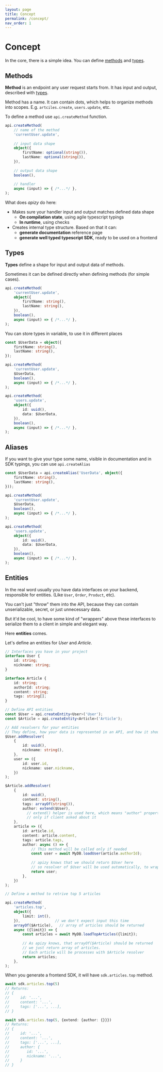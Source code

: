 ```yaml
---
layout: page
title: Concept
permalink: /concept/
nav_order: 1
---
```


# Concept

In the core, there is a simple idea. You can define [methods](#methods) and [types](#type).

## Methods

**Method** is an endpoint any user request starts from.
It has input and output, described with [types](#types).

Method has a name. It can contain dots, which helps to organize methods into scopes. E.g. `artciles.create`, `users.update`, etc.

To define a method use `api.createMethod` function.

```ts
api.createMethod(
    // name of the method
    'currentUser.update',
    
    // input data shape
    object({ 
        firstName: optional(string()),
        lastName: optional(string()),
    }),
    
    // output data shape
    boolean(),
    
    // handler
    async (input) => { /*...*/ },
);
```

What does _apizy_ do here:

- Makes sure your handler input and output matches defined data shape
  - **On compilation state**, using agile typescript typings
  - **In runtime**, using checks
- Creates internal type structure. Based on that it can:
  - **generate documentation** reference page
  - **generate well typed typescript SDK**, ready to be used on a frontend

## Types

**Types** define a shape for input and output data of methods.

Sometimes it can be defined directly when defining methods (for simple cases).

```ts
api.createMethod(
    'currentUser.update',
    object({
        firstName: string(),
        lastName: string(),
    }),
    boolean(),
    async (input) => { /*...*/ },
);
```

You can store types in variable, to use it in different places

```ts
const $UserData = object({
    firstName: string(),
    lastName: string(),
});

api.createMethod(
    'currentUser.update',
    $UserData,
    boolean(),
    async (input) => { /*...*/ },
);

api.createMethod(
    'users.update',
    object({
        id: uuid(),
        data: $UserData,
    }),
    boolean(),
    async (input) => { /*...*/ },
);
```

## Aliases

If you want to give your type some name, visible in documentation and in SDK typings, you can use `api.createAlias`

```ts
const $UserData = api.createAlias('UserData', object({
    firstName: string(),
    lastName: string(),
}));

api.createMethod(
    'currentUser.update',
    $UserData,
    boolean(),
    async (input) => { /*...*/ },
);

api.createMethod(
    'users.update',
    object({
        id: uuid(),
        data: $UserData,
    }),
    boolean(),
    async (input) => { /*...*/ },
);
```

## Entities

In the real word usually you have data interfaces on your backend, responsible for entities.
(Like `User`, `Order`, `Product`, etc).

You can't just "throw" them into the API, because they can contain unserializable, secret, or just unnecessary data.

But it'd be cool, to have some kind of "wrappers" above these interfaces to serialize them to a client in simple and elegant way.

Here **entities** comes.

Let's define an entities for _User_ and _Article_.

```ts
// Interfaces you have in your project
interface User {
    id: string;
    nickname: string;
}

interface Article {
    id: string;
    authorId: string;
    content: string;
    tags: string[];
}

// Define API entities
const $User = api.createEntity<User>('User'); 
const $Article = api.createEntity<Article>('Article');

// Add resolvers for your entities
// They define, how your data is represented in an API, and how it should be serialized
$User.addResolver(
    {
        id: uuid(),
        nickname: string(),
    },
    user => ({
        id: user.id,
        nickname: user.nickname,
    })
);

$Article.addResolver(
    {
        id: uuid(),
        content: string(),
        tags: arrayOf(string()),
        author: extend($User),
          // extend() helper is used here, which means "author" property will not be included by default
          // only if client asked about it
    },
    article => ({
        id: article.id,
        content: article.content,
        tags: article.tags,
        author: async () => {
            // This method will be called only if needed
            const user = await MyDB.loadUser(article.authorId);
            
            // apizy knows that we should return $User here
            // so resolver of $User will be used automatically, to wrap this object
            return user;
        },
    })
);

// Define a method to retrive top 5 articles

api.createMethod(
    'articles.top',
    object({
        limit: int(),
    }),                // we don't expect input this time
    arrayOf($Article),   // array of articles should be returned
    async ({limit}) => {
        const articles = await MyDB.loadTopArticles({limit});
        
        // As apizy knows, that arrayOf($Article) should be returned
        // we just return array of articles.
        // Each article will be processes with $Article resolver
        return articles;
    }, 
);
```

When you generate a frontend SDK, it will have `sdk.articles.top` method.

```ts
await sdk.articles.top(5)
// Returns:
// {
//     id: '...',
//     content: '...',
//     tags: ['...', ...],
// }

await sdk.articles.top(5, {extend: {author: {}}})
// Returns:
// {
//     id: '...',
//     content: '...',
//     tags: ['...', ...],
//     author: {
//        id: '...',
//        nickname: '...',
//     }
// }
```